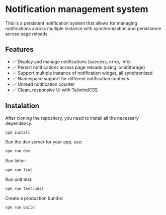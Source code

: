 # Notification management system

This is a persistent notification system that allows for managing notifications across multiple instance with synchronization and persistance across page reloads.

## Features

- :white_check_mark: Display and manage notifications (success, error, info)
- :white_check_mark: Persist notifications across page reloads (using localStorage)
- :white_check_mark: Support multiple instance of notification widget, all synchronized
- :white_check_mark: Namespace support for different notification contexts
- :white_check_mark: Unread notification counter
- :white_check_mark: Clean, responsive Ui with TailwindCSS

## Instalation

After cloning the repository, you need to install all the necessary dependency:

```sh
npm install
```

Run the dev server for your app, use:

```sh
npm run dev
```

Run linter:

```sh
npm run lint
```

Run unit test:

```sh
npm run test:unit
```

Create a production bundle:

```sh
npm run build
```
